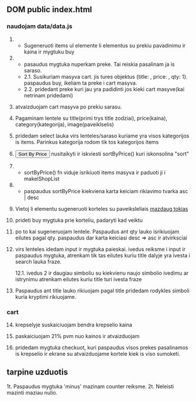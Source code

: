 ## DOM public index.html

### naudojam data/data.js

1. + Sugeneruoti items ul elemente li elementus su prekiu pavadinimu ir kaina ir mygtuku buy
2. + pasaudus mygtuka nuperkam preke. Tai reiskia pasalinam ja is saraso.
   + 2.1. Susikuriam masyva cart. jis tures objektus {title: , price: , qty: 1}. paspaudus buy, ikeliam ta preke i cart masyva.
   + 2.2. pridedant preke kuri jau yra padidinti jos kieki cart masyve(kai netrinam pridedami)
3. atvaizduojam cart masyva po prekiu sarasu.

4. Pagaminam lentele su title(primi trys title zodziai), price(kaina), category(kategorija), image(paveiklselis)

5. pridedam select lauka virs lenteles/saraso kuriame yra visos kategorijos is items. Parinkus kategorija rodom tik tos kategorijos items

6. <button id="sort-price">Sort By Price</button> nusitaikyti ir iskviesti sortByPrice() kuri iskonsolina "sort"

7. + sortByPrice() fn viduje isrikiuoti items masyva ir paduoti ji i makelShopList

8. + paspaudus sortByPrice kiekviena karta keiciam rikiavimo tvarka asc | desc

9. Vietoj li elementu sugeneruoti korteles su paveiksleliais [mazdaug tokias](https://prnt.sc/fKmiy264NYT5)

10. prideti buy mygtuka prie korteliu, padaryti kad veiktu

11. po to kai sugeneruojam lentele. Paspaudus ant qty lauko isrikiuojam eilutes pagal qty. paspaudus dar karta keiciasi desc => asc ir atvirksciai

12. virs lenteles idedam input ir mygtuka paieskai. ivedus reiksme i
    input ir paspaudus mygtuka, atrenkam tik tas eilutes kuriu title dalyje yra ivesta i search lauka fraze.

    12.1. ivedus 2 ir daugiau simboliu su kiekvienu naujo simbolio ivedimu ar istrynimu atrenkam eilutes kuriu title turi ivesta fraze

13. Paspaudus ant title lauko rikiuojam pagal title pridedam rodykles simboli kuria kryptimi rikiuojame.

### cart

14. krepselyje suskaiciuojam bendra krepselio kaina

15. paskaiciuojam 21% pvm nuo kainos ir atvaizduojam

16. pridedam mygtuka checkuot, kuri paspaudus visos prekes pasalinamos is krepselio ir ekrane su atvaizduojame kortele kiek is viso sumoketi.

## tarpine uzduotis

1t. Paspaudus mygtuka 'minus' mazinam counter reiksme.
2t. Neleisti mazinti maziau nulio.
